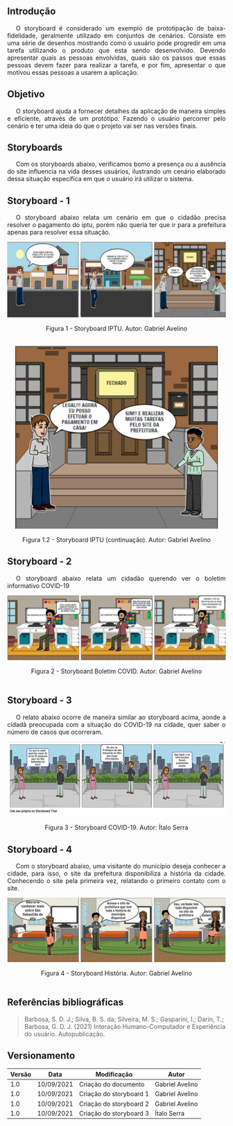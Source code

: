 ##  Introdução

<p style="text-indent: 20px; text-align: justify">
O <a>storyboard</a> é considerado um exemplo de prototipação de baixa-fidelidade, geralmente utilizado em conjuntos de cenários. Consiste em uma série de desenhos mostrando como o usuário pode progredir em uma tarefa utilizando o produto que esta sendo desenvolvido. Devendo apresentar quais as pessoas envolvidas, quais são os passos que essas pessoas devem fazer para realizar a tarefa, e por fim, apresentar o que motivou essas
pessoas a usarem a aplicação.
</p>

## Objetivo

<p style="text-indent: 20px; text-align: justify">
O storyboard ajuda a fornecer detalhes da aplicação de maneira simples e eficiente, através de um protótipo. Fazendo o usuário percorrer pelo cenário e ter uma ideia do que o projeto vai ser nas versões finais.
</p>

## Storyboards

<p style="text-indent: 20px; text-align: justify">
Com os storyboards abaixo, verificamos bomo a presença ou a ausência do site influencia na vida desses usuários, ilustrando um cenário elaborado dessa situação específica em que o usuário irá utilizar o sistema.
</p>

## Storyboard - 1

<p style="text-indent: 20px; text-align: justify">
O storyboard abaixo relata um cenário em que o cidadão precisa resolver o pagamento do iptu, porém não queria ter que ir para a prefeitura apenas para resolver essa situação.
</p>

<center>

![storyboard1](../../assets/img/storyboardga1.png)

<figcaption>Figura 1 - Storyboard IPTU. Autor: Gabriel Avelino</figcaption>
</center>

<br>

<center>

![storyboard2](../../assets/img/storyboarga2.png)

<figcaption>Figura 1.2 - Storyboard IPTU (continuação). Autor: Gabriel Avelino</figcaption>
</center>

## Storyboard - 2

<p style="text-indent: 20px; text-align: justify">
O storyboard abaixo relata um cidadão querendo ver o boletim informativo COVID-19
</p>


<center>

![storyboard3](../../assets/img/storyboardga3.png)

<figcaption>Figura 2 - Storyboard Boletim COVID. Autor: Gabriel Avelino</figcaption>
</center>

<br>

## Storyboard - 3

<p style="text-indent: 20px; text-align: justify">
O relato abaixo ocorre de maneira similar ao storyboard acima, aonde a cidadã preocupada com a situação do COVID-19 na cidade, quer saber o número de casos que ocorreram.
</p>

<center>

![storyboard4](../../assets/img/storyboardITA.png)

<figcaption>Figura 3 - Storyboard COVID-19. Autor: Ítalo Serra</figcaption>
</center>

## Storyboard - 4

<p style="text-indent: 20px; text-align: justify">
Com o storyboard abaixo, uma visitante do município deseja conhecer a cidade, para isso, o site da prefeitura disponibiliza a história da cidade. Conhecendo o site pela primeira vez, relatando o primeiro contato com o site.
</p>

<center>

![storyboard5](../../assets/img/storyboardga4.png)

<figcaption>Figura 4 - Storyboard História. Autor: Gabriel Avelino</figcaption>
</center>


<br>

## Referências bibliográficas

> Barbosa, S. D. J.; Silva, B. S. da; Silveira, M. S.; Gasparini, I.; Darin, T.; Barbosa, G. D. J. (2021) Interação Humano-Computador e Experiência do usuário. Autopublicação.


## Versionamento

| Versão | Data | Modificação | Autor |
|--|--|--|--|
| 1.0 | 10/09/2021 | Criação do documento | Gabriel Avelino |
| 1.0 | 10/09/2021 | Criação do storyboard 1 | Gabriel Avelino |
| 1.0 | 10/09/2021 | Criação do storyboard 2 | Gabriel Avelino |
| 1.0 | 10/09/2021 | Criação do storyboard 3 | Ítalo Serra |